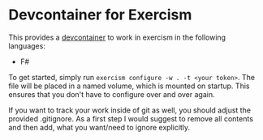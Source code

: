 # Devcontainer for Exercism

This provides a [devcontainer](https://code.visualstudio.com/docs/devcontainers/containers) to work in exercism in the following languages:

* F#

To get started, simply run `exercism configure -w . -t <your token>`. The file
will be placed in a named volume, which is mounted on startup. This ensures that you don't have to configure over and over
again.

If you want to track your work inside of git as well, you should adjust the provided .gitignore. As a first step I would suggest to remove
all contents and then add, what you want/need to ignore explicitly.
